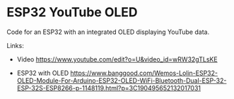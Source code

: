 # ESP32 YouTube OLED
Code for an ESP32 with an integrated OLED displaying YouTube data.

Links:
- Video
https://www.youtube.com/edit?o=U&video_id=wRW32gTLsKE

- ESP32 with OLED
https://www.banggood.com/Wemos-Lolin-ESP32-OLED-Module-For-Arduino-ESP32-OLED-WiFi-Bluetooth-Dual-ESP-32-ESP-32S-ESP8266-p-1148119.html?p=3C190495652132017031
